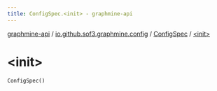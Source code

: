 ```yaml
---
title: ConfigSpec.<init> - graphmine-api
---
```


[graphmine-api](../../index.html) / [io.github.sof3.graphmine.config](../index.html) / [ConfigSpec](index.html) / [&lt;init&gt;](./-init-.html)

# &lt;init&gt;

`ConfigSpec()`